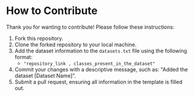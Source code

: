 # How to Contribute

Thank you for wanting to contribute! Please follow these instructions:

1. Fork this repository.
2. Clone the forked repository to your local machine.
3. Add the dataset information to the `datasets.txt` file using the following format:
    - `"repository_link , classes_present_in_the_dataset"`
4. Commit your changes with a descriptive message, such as: "Added the dataset [Dataset Name]".
5. Submit a pull request, ensuring all information in the template is filled out.
